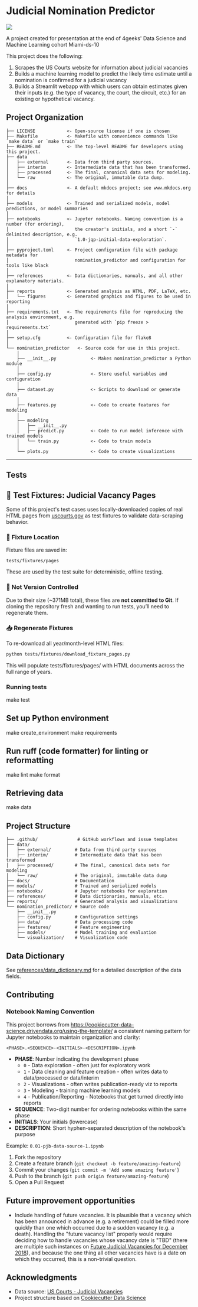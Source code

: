 # Judicial Nomination Predictor

<a target="_blank" href="https://cookiecutter-data-science.drivendata.org/">
    <img src="https://img.shields.io/badge/CCDS-Project%20template-328F97?logo=cookiecutter" />
</a>

A project created for presentation at the end of 4geeks' Data Science and Machine Learning cohort Miami-ds-10

This project does the following:

1. Scrapes the US Courts website for information about judicial vacancies
2. Builds a machine learning model to predict the likely time estimate until a nomination is confirmed for a judicial vacancy
3. Builds a Streamlit webapp with which users can obtain estimates given their inputs (e.g. the type of vacancy, the court, the circuit, etc.) for an existing or hypothetical vacancy.

## Project Organization

```
├── LICENSE            <- Open-source license if one is chosen
├── Makefile           <- Makefile with convenience commands like `make data` or `make train`
├── README.md          <- The top-level README for developers using this project.
├── data
│   ├── external       <- Data from third party sources.
│   ├── interim        <- Intermediate data that has been transformed.
│   ├── processed      <- The final, canonical data sets for modeling.
│   └── raw            <- The original, immutable data dump.
│
├── docs               <- A default mkdocs project; see www.mkdocs.org for details
│
├── models             <- Trained and serialized models, model predictions, or model summaries
│
├── notebooks          <- Jupyter notebooks. Naming convention is a number (for ordering),
│                         the creator's initials, and a short `-` delimited description, e.g.
│                         `1.0-jqp-initial-data-exploration`.
│
├── pyproject.toml     <- Project configuration file with package metadata for 
│                         nomination_predictor and configuration for tools like black
│
├── references         <- Data dictionaries, manuals, and all other explanatory materials.
│
├── reports            <- Generated analysis as HTML, PDF, LaTeX, etc.
│   └── figures        <- Generated graphics and figures to be used in reporting
│
├── requirements.txt   <- The requirements file for reproducing the analysis environment, e.g.
│                         generated with `pip freeze > requirements.txt`
│
├── setup.cfg          <- Configuration file for flake8
│
└── nomination_predictor   <- Source code for use in this project.
    │
    ├── __init__.py             <- Makes nomination_predictor a Python module
    │
    ├── config.py               <- Store useful variables and configuration
    │
    ├── dataset.py              <- Scripts to download or generate data
    │
    ├── features.py             <- Code to create features for modeling
    │
    ├── modeling                
    │   ├── __init__.py 
    │   ├── predict.py          <- Code to run model inference with trained models          
    │   └── train.py            <- Code to train models
    │
    └── plots.py                <- Code to create visualizations
```

--------

## Tests

## 🔌 Test Fixtures: Judicial Vacancy Pages

Some of this project's test cases uses locally-downloaded copies of real HTML pages from [uscourts.gov](https://www.uscourts.gov/data-news/judicial-vacancies/archive-judicial-vacancies) as test fixtures to validate data-scraping behavior.

### 🧪 Fixture Location

Fixture files are saved in:

```
tests/fixtures/pages
```

These are used by the test suite for deterministic, offline testing.

### 🚫 Not Version Controlled

Due to their size (~371MB total), these files are **not committed to Git**. If cloning the repository fresh and wanting to run tests, you’ll need to regenerate them.

### 📥 Regenerate Fixtures

To re-download all year/month-level HTML files:

```bash
python tests/fixtures/download_fixture_pages.py
```

This will populate tests/fixtures/pages/ with HTML documents across the full range of years.

### Running tests

make test

## Set up Python environment

make create_environment
make requirements

## Run ruff (code formatter) for linting or reformatting

make lint
make format

## Retrieving data

make data

## Project Structure

```
├── .github/               # GitHub workflows and issue templates
├── data/
│   ├── external/         # Data from third party sources
│   ├── interim/          # Intermediate data that has been transformed
│   ├── processed/        # The final, canonical data sets for modeling
│   └── raw/              # The original, immutable data dump
├── docs/                 # Documentation
├── models/               # Trained and serialized models
├── notebooks/            # Jupyter notebooks for exploration
├── references/           # Data dictionaries, manuals, etc.
├── reports/              # Generated analysis and visualizations
└── nomination_predictor/ # Source code
    ├── __init__.py
    ├── config.py         # Configuration settings
    ├── data/             # Data processing code
    ├── features/         # Feature engineering
    ├── models/           # Model training and evaluation
    └── visualization/    # Visualization code
```

## Data Dictionary

See [references/data_dictionary.md](references/data_dictionary.md) for a detailed description of the data fields.

## Contributing

### Notebook Naming Convention

This project borrows from <https://cookiecutter-data-science.drivendata.org/using-the-template/> a consistent naming pattern for Jupyter notebooks to maintain organization and clarity:

```
<PHASE>.<SEQUENCE>-<INITIALS>-<DESCRIPTION>.ipynb
```

- **PHASE**: Number indicating the development phase
  - `0` - Data exploration - often just for exploratory work
  - `1` - Data cleaning and feature creation - often writes data to data/processed or data/interim
  - `2` - Visualizations - often writes publication-ready viz to reports
  - `3` - Modeling - training machine learning models
  - `4` - Publication/Reporting - Notebooks that get turned directly into reports
- **SEQUENCE**: Two-digit number for ordering notebooks within the same phase
- **INITIALS**: Your initials (lowercase)
- **DESCRIPTION**: Short hyphen-separated description of the notebook's purpose

Example: `0.01-pjb-data-source-1.ipynb`

1. Fork the repository
2. Create a feature branch (`git checkout -b feature/amazing-feature`)
3. Commit your changes (`git commit -m 'Add some amazing feature'`)
4. Push to the branch (`git push origin feature/amazing-feature`)
5. Open a Pull Request

## Future improvement opportunities

- Include handling of future vacancies.  It is plausible that a vacancy which has been announced in advance (e.g. a retirement) could be filled more quickly than one which occurred due to a sudden vacancy (e.g. a death).  Handling the "future vacancy list" properly would require deciding how to handle vacancies whose vacancy date is "TBD" (there are multiple such instances on [Future Judicial Vacancies for December 2018](https://www.uscourts.gov/judges-judgeships/judicial-vacancies/future-judicial-vacancies-december-2018)), and because the one thing all other vacancies have is a date on which they occurred, this is a non-trivial question.

## Acknowledgments

- Data source: [US Courts - Judicial Vacancies](https://www.uscourts.gov/judges-judgeships/judicial-vacancies)
- Project structure based on [Cookiecutter Data Science](https://drivendata.github.io/cookiecutter-data-science/)
